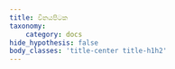 ```yaml
---
title: විනයපිටක
taxonomy:
    category: docs
hide_hypothesis: false
body_classes: 'title-center title-h1h2'
---
```


